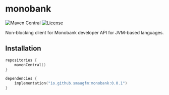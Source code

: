 # monobank

![Maven Central](https://img.shields.io/maven-central/v/io.github.smaugfm/monobank)
[![License](https://img.shields.io/github/license/smaugfm/lunchmoney.svg)](https://github.com/michaelbull/kotlin-result/blob/master/LICENSE)

Non-blocking client for Monobank developer API for JVM-based languages.

## Installation

```kotlin
repositories {
    mavenCentral()
}

dependencies {
    implementation("io.github.smaugfm:monobank:0.0.1")
}
```
